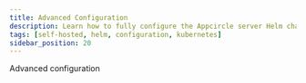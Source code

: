 ```yaml
---
title: Advanced Configuration
description: Learn how to fully configure the Appcircle server Helm chart
tags: [self-hosted, helm, configuration, kubernetes]
sidebar_position: 20
---
```


Advanced configuration